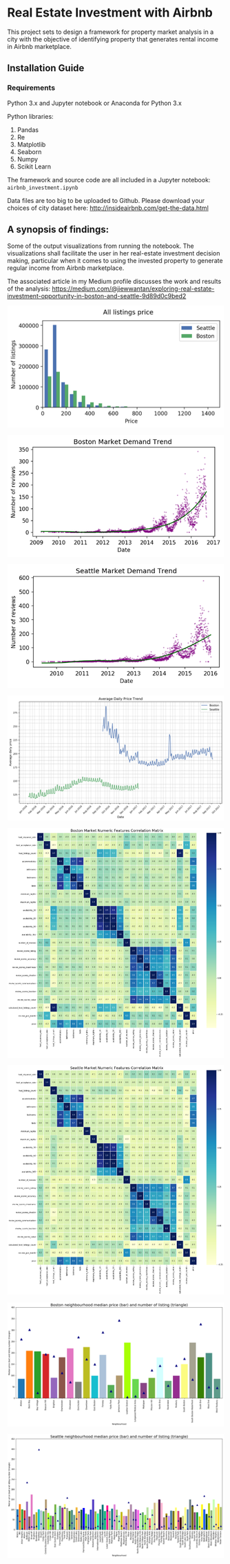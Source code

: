 # Real Estate Investment with Airbnb


This project sets to design a framework for property market analysis in a city with the objective of identifying property that generates rental income in Airbnb marketplace. 

## Installation Guide

### Requirements 

Python 3.x and Jupyter notebook 
or 
Anaconda for Python 3.x

Python libraries:

1. Pandas
2. Re
3. Matplotlib
4. Seaborn
5. Numpy
6. Scikit Learn

The framework and source code are all included in a Jupyter notebook: ```airbnb_investment.ipynb```

Data files are too big to be uploaded to Github. Please download your choices of city dataset here: 
http://insideairbnb.com/get-the-data.html

## A synopsis of findings: 

Some of the output visualizations from running the notebook. The visualizations shall facilitate the user in her real-estate investment decision making, particular when it comes to using the invested property to generate regular income from Airbnb marketplace.

The associated article in my Medium profile discusses the work and results of the analysis: 
https://medium.com/@jiewwantan/exploring-real-estate-investment-opportunity-in-boston-and-seattle-9d89d0c9bed2

[image1]: https://github.com/jiewwantan/Real_estate_Investment_with_Airbnb/blob/master/listing_distribution.png "Listing Distribution"
![Listing Distribution][image1]

[image2]: https://github.com/jiewwantan/Real_estate_Investment_with_Airbnb/blob/master/boston_demand_trend.png "boston demand trend"
![boston demand trend][image2]

[image3]: https://github.com/jiewwantan/Real_estate_Investment_with_Airbnb/blob/master/seattle_demand_trend.png "seattle demand trend"
![seattle demand trend][image3]

[image4]: https://github.com/jiewwantan/Real_estate_Investment_with_Airbnb/blob/master/avg_daily_price_trend.png "average daily price trend"
![average daily price trend][image4]

[image5]: https://github.com/jiewwantan/Real_estate_Investment_with_Airbnb/blob/master/boston_corr_matrix.png "boston corr matrix"
![boston corr matrix][image5]

[image6]: https://github.com/jiewwantan/Real_estate_Investment_with_Airbnb/blob/master/seattle_corr_matrix.png "seattle corr matrix"
![seattle corr matrix][image6]

[image7]: https://github.com/jiewwantan/Real_estate_Investment_with_Airbnb/blob/master/boston_neighbourhood_price_count.png "boston_neighbourhood_price_count"
![boston_neighbourhood_price_count][image7]

[image8]: https://github.com/jiewwantan/Real_estate_Investment_with_Airbnb/blob/master/seattle_neighbourhood_price_count.png "seattle_neighbourhood_price_count"
![seattle_neighbourhood_price_count][image8]
